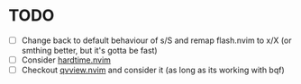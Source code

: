 # TODO
- [ ] Change back to default behaviour of s/S and remap flash.nvim to x/X (or smthing better, but it's gotta be fast)
- [ ] Consider [hardtime.nvim](https://github.com/m4xshen/hardtime.nvim)
- [ ] Checkout [qvview.nvim](https://github.com/ashfinal/qfview.nvim) and consider it (as long as its working with bqf)
